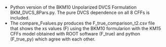 - Python version of the BKM10 Unpolarized DVCS Formulation BKM_DVCS_8Pars.py. The pure DVCS dependence on all 8 CFFs is included.
- The compare_Fvalues.py produces the F_true_comparison_t2.csv file that shows the xs values (F) using the BKM10 formularion with the KM15 CFFs model obtained with ROOT software (F_true) and python (F_true_py) which agree with each other.
